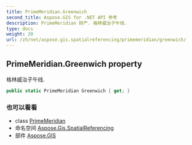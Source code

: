 ```yaml
---
title: PrimeMeridian.Greenwich
second_title: Aspose.GIS for .NET API 参考
description: PrimeMeridian 财产. 格林威治子午线.
type: docs
weight: 20
url: /zh/net/aspose.gis.spatialreferencing/primemeridian/greenwich/
---
```

## PrimeMeridian.Greenwich property

格林威治子午线.

```csharp
public static PrimeMeridian Greenwich { get; }
```

### 也可以看看

* class [PrimeMeridian](../)
* 命名空间 [Aspose.Gis.SpatialReferencing](../../primemeridian/)
* 部件 [Aspose.GIS](../../../)


